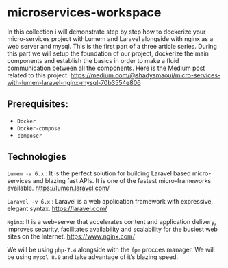 # microservices-workspace

In this collection i will demonstrate step by step how to dockerize your micro-services project withLumem and Laravel alongside with nginx as a web server and mysql. This is the first part of a three article series.
During this part we will setup the foundation of our project, dockerize the main components and establish the basics in order to make a fluid communication between all the components.
Here is the Medium post related to this project:
https://medium.com/@shadysmaoui/micro-services-with-lumen-laravel-nginx-mysql-70b3554e806

## Prerequisites:

- `Docker`
- `Docker-compose`
- `composer`

## Technologies
`Lumem -v 6.x` : It is the perfect solution for building Laravel based micro-services and blazing fast APIs. It is one of the fastest micro-frameworks available.
https://lumen.laravel.com/

`Laravel -v 6.x` : Laravel is a web application framework with expressive, elegant syntax.
https://laravel.com/

`Nginx`: It is a web-server that accelerates content and application delivery, improves security, facilitates availability and scalability for the busiest web sites on the Internet.
https://www.nginx.com/

We will be using `php-7.4` alongside with the `fpm` procces manager.
We will be using `mysql 8.0` and take advantage of it’s blazing speed.
